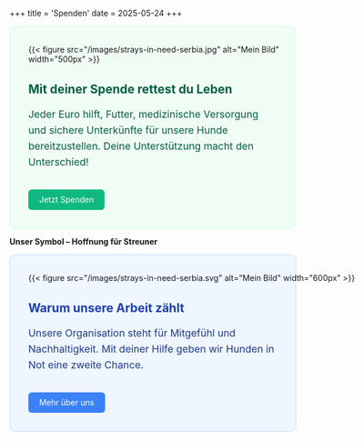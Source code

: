 +++
title = 'Spenden'
date = 2025-05-24
+++


<div style="background-color: #f0fdf4; border: 1px solid #d1fae5; padding: 2rem; border-radius: 10px; display: flex; flex-wrap: wrap; gap: 2rem; align-items: center;">

  <div style="flex: 0 0 500px;">
    {{< figure src="/images/strays-in-need-serbia.jpg" alt="Mein Bild" width="500px" >}}
  </div>

  <div style="flex: 1;">
    <h2 style="color: #065f46; margin-top: 0;">Mit deiner Spende rettest du Leben</h2>
    <p style="font-size: 1.1rem; line-height: 1.6; color: #065f46;">
      Jeder Euro hilft, Futter, medizinische Versorgung und sichere Unterkünfte für unsere Hunde bereitzustellen. 
      Deine Unterstützung macht den Unterschied!
    </p>
    <a href="/spenden/" style="background-color: #10b981; color: white; padding: 0.6rem 1.2rem; border-radius: 6px; text-decoration: none; display: inline-block; margin-top: 1rem;">Jetzt Spenden</a>
  </div>

</div>

**Unser Symbol – Hoffnung für Streuner**

<div style="background-color: #eff6ff; border: 1px solid #bfdbfe; padding: 2rem; border-radius: 10px; display: flex; flex-wrap: wrap; gap: 2rem; align-items: center;">

  <div style="flex: 0 0 600px;">
    {{< figure src="/images/strays-in-need-serbia.svg" alt="Mein Bild" width="600px" >}}
  </div>

  <div style="flex: 1;">
    <h2 style="color: #1e40af; margin-top: 0;">Warum unsere Arbeit zählt</h2>
    <p style="font-size: 1.1rem; line-height: 1.6; color: #1e3a8a;">
      Unsere Organisation steht für Mitgefühl und Nachhaltigkeit. Mit deiner Hilfe geben wir Hunden in Not
      eine zweite Chance.
    </p>
    <a href="/unser-verein/" style="background-color: #3b82f6; color: white; padding: 0.6rem 1.2rem; border-radius: 6px; text-decoration: none; display: inline-block; margin-top: 1rem;">Mehr über uns</a>
  </div>

</div>
